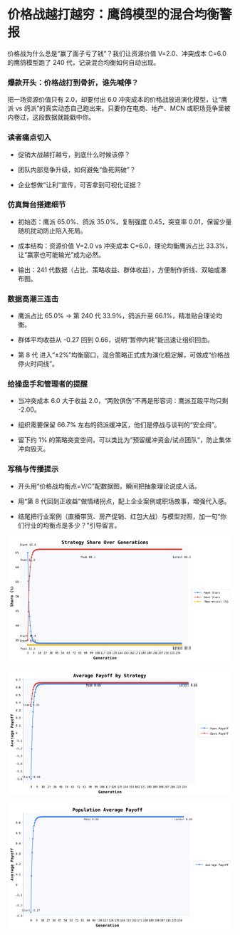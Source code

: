 # 价格战越打越穷：鹰鸽模型的混合均衡警报

价格战为什么总是“赢了面子亏了钱”？我们让资源价值 V=2.0、冲突成本 C=6.0 的鹰鸽模型跑了 240 代，记录混合均衡如何自动出现。

### 爆款开头：价格战打到骨折，谁先喊停？

把一场资源价值只有 2.0，却要付出 6.0 冲突成本的价格战放进演化模型，让“鹰派 vs 鸽派”的真实动态自己跑出来。只要你在电商、地产、MCN 或职场竞争里被内卷过，这段数据就能戳中你。

### 读者痛点切入

- 促销大战越打越亏，到底什么时候该停？

- 团队内部竞争升级，如何避免“鱼死网破”？

- 企业想做“让利”宣传，可否拿到可视化证据？

### 仿真舞台搭建细节

- 初始态：鹰派 65.0%、鸽派 35.0%，复制强度 0.45，突变率 0.01，保留少量随机扰动防止陷入死局。

- 成本结构：资源价值 V=2.0 vs 冲突成本 C=6.0，理论均衡鹰派占比 33.3%，让“赢家也可能输光”成为必然。

- 输出：241 代数据（占比、策略收益、群体收益），方便制作折线、双轴或瀑布图。

### 数据高潮三连击

- 鹰派占比 65.0% → 第 240 代 33.9%，鸽派升至 66.1%，精准贴合理论均衡。

- 群体平均收益从 -0.27 回到 0.66，说明“暂停内耗”能迅速让组织回血。

- 第 8 代 进入“±2%”均衡窗口，混合策略正式成为演化稳定解，可做成“价格战停火时间线”。

### 给操盘手和管理者的提醒

- 当冲突成本 6.0 大于收益 2.0，“两败俱伤”不再是形容词：鹰派互殴平均只剩 -2.00。

- 组织需要保留 66.7% 左右的鸽派缓冲区，他们是停战与谈判的“安全阀”。

- 留下约 1% 的策略突变空间，可以类比为“预留缓冲资金/试点团队”，防止集体冲向毁灭。

### 写稿与传播提示

- 开头用“价格战均衡点=V/C”配数据图，瞬间把抽象理论说成人话。

- 用“第 8 代回到正收益”做情绪拐点，配上企业案例或职场故事，增强代入感。

- 结尾把行业案例（直播带货、房产促销、红包大战）与模型对照，加一句“你们行业的均衡点是多少？”引导留言。

![Strategy Share Over Generations](assets/hawk-dove/strategy-share.png)

![Average Payoff by Strategy](assets/hawk-dove/strategy-payoff.png)

![Population Average Payoff](assets/hawk-dove/average-payoff.png)

